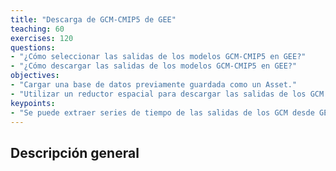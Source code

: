 ```yaml
---
title: "Descarga de GCM-CMIP5 de GEE"
teaching: 60
exercises: 120
questions:
- "¿Cómo seleccionar las salidas de los modelos GCM-CMIP5 en GEE?"
- "¿Cómo descargar las salidas de los modelos GCM-CMIP5 en GEE?"
objectives:
- "Cargar una base de datos previamente guardada como un Asset."
- "Utilizar un reductor espacial para descargar las salidas de los GCM de nuestra cuenca de estudio."
keypoints:
- "Se puede extraer series de tiempo de las salidas de los GCM desde GEE."
---
```


## Descripción general

